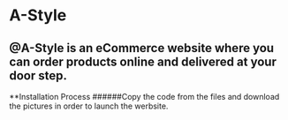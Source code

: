 # A-Style 
## @A-Style is an eCommerce website where you can order products online and delivered at your door step.

**Installation Process
######Copy the code from the files and download the pictures in order to launch the werbsite.
